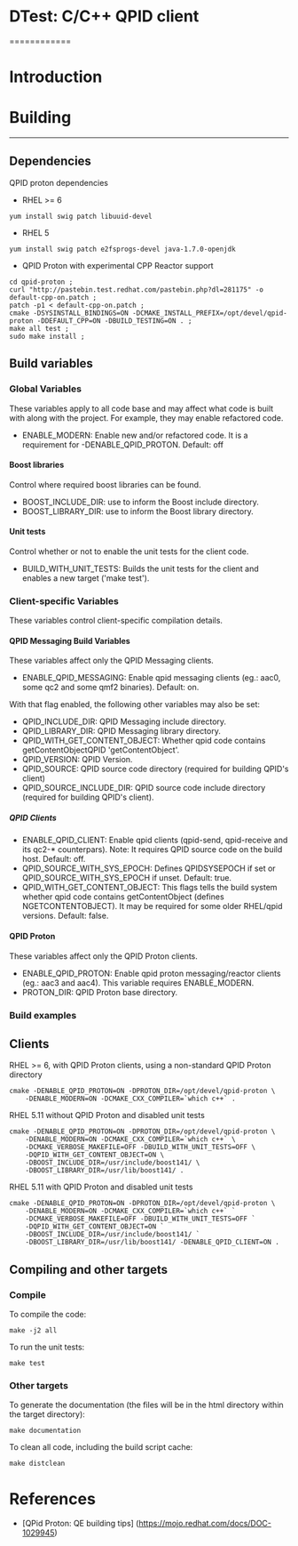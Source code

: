 # DTest: C/C++ QPID client
============

# Introduction


# Building
----

## Dependencies


QPID proton dependencies

* RHEL >= 6

```yum install swig patch libuuid-devel```

* RHEL 5

```yum install swig patch e2fsprogs-devel java-1.7.0-openjdk```

* QPID Proton with experimental CPP Reactor support

```git clone git@github.com:cliffjansen/qpid-proton.git -b cpp-work ;
cd qpid-proton ;
curl "http://pastebin.test.redhat.com/pastebin.php?dl=281175" -o default-cpp-on.patch ;
patch -p1 < default-cpp-on.patch ;
cmake -DSYSINSTALL_BINDINGS=ON -DCMAKE_INSTALL_PREFIX=/opt/devel/qpid-proton -DDEFAULT_CPP=ON -DBUILD_TESTING=ON . ;
make all test ;
sudo make install ;
```


## Build variables

### Global Variables

These variables apply to all code base and may affect what code is built with 
along with the project. For example, they may enable refactored code.

* ENABLE_MODERN: Enable new and/or refactored code. It is a requirement for -DENABLE_QPID_PROTON. 
Default: off


#### Boost libraries

Control where required boost libraries can be found.

* BOOST_INCLUDE_DIR: use to inform the Boost include directory.
* BOOST_LIBRARY_DIR: use to inform the Boost library directory.


#### Unit tests

Control whether or not to enable the unit tests for the client code.

* BUILD_WITH_UNIT_TESTS: Builds the unit tests for the client and enables a new target ('make test').


### Client-specific Variables

These variables control client-specific compilation details.

#### QPID Messaging Build Variables

These variables affect only the QPID Messaging clients.

* ENABLE_QPID_MESSAGING: Enable qpid messaging clients (eg.: aac0, some qc2 and 
some qmf2 binaries). Default: on.


With that flag enabled, the following other variables may also be set:

* QPID_INCLUDE_DIR: QPID Messaging include directory.
* QPID_LIBRARY_DIR: QPID Messaging library directory.
* QPID_WITH_GET_CONTENT_OBJECT: Whether qpid code contains getContentObjectQPID
 'getContentObject'.
* QPID_VERSION: QPID Version.
* QPID_SOURCE: QPID source code directory (required for building QPID's client)
* QPID_SOURCE_INCLUDE_DIR: QPID source code include directory (required for building QPID's client).

##### QPID Clients

* ENABLE_QPID_CLIENT: Enable qpid clients (qpid-send, qpid-receive and its 
qc2-* counterpars). Note: It requires QPID source code on the build host. 
Default: off.
* QPID_SOURCE_WITH_SYS_EPOCH: Defines QPIDSYSEPOCH if set or 
QPID_SOURCE_WITH_SYS_EPOCH if unset. Default: true.
* QPID_WITH_GET_CONTENT_OBJECT: This flags tells the build system whether qpid 
code contains getContentObject (defines NGETCONTENTOBJECT). It may be required 
for some older RHEL/qpid versions. Default: false.

#### QPID Proton

These variables affect only the QPID Proton clients.

* ENABLE_QPID_PROTON: Enable qpid proton messaging/reactor clients (eg.: aac3 
and aac4). This variable requires ENABLE_MODERN.
* PROTON_DIR: QPID Proton base directory.


### Build examples
     
Clients
---

RHEL >= 6, with QPID Proton clients, using a non-standard QPID Proton directory

```
cmake -DENABLE_QPID_PROTON=ON -DPROTON_DIR=/opt/devel/qpid-proton \
    -DENABLE_MODERN=ON -DCMAKE_CXX_COMPILER=`which c++` .
```

RHEL 5.11 without QPID Proton and disabled unit tests

```
cmake -DENABLE_QPID_PROTON=ON -DPROTON_DIR=/opt/devel/qpid-proton \ 
    -DENABLE_MODERN=ON -DCMAKE_CXX_COMPILER=`which c++` \
    -DCMAKE_VERBOSE_MAKEFILE=OFF -DBUILD_WITH_UNIT_TESTS=OFF \
    -DQPID_WITH_GET_CONTENT_OBJECT=ON \
    -DBOOST_INCLUDE_DIR=/usr/include/boost141/ \
    -DBOOST_LIBRARY_DIR=/usr/lib/boost141/ .
```

RHEL 5.11 with QPID Proton and disabled unit tests

```
cmake -DENABLE_QPID_PROTON=ON -DPROTON_DIR=/opt/devel/qpid-proton \
    -DENABLE_MODERN=ON -DCMAKE_CXX_COMPILER=`which c++` `
    -DCMAKE_VERBOSE_MAKEFILE=OFF -DBUILD_WITH_UNIT_TESTS=OFF `
    -DQPID_WITH_GET_CONTENT_OBJECT=ON `
    -DBOOST_INCLUDE_DIR=/usr/include/boost141/ `
    -DBOOST_LIBRARY_DIR=/usr/lib/boost141/ -DENABLE_QPID_CLIENT=ON .
```



## Compiling and other targets


### Compile

To compile the code:

```make -j2 all```

To run the unit tests:

```make test```

### Other targets

To generate the documentation  (the files will be in the html directory within 
the target directory):

```make documentation```

To clean all code, including the build script cache:

```make distclean```


# References

* [QPid Proton: QE building tips] (https://mojo.redhat.com/docs/DOC-1029945)